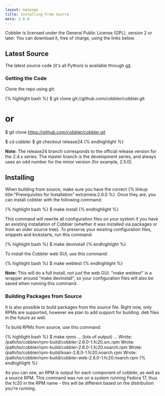 ```yaml
---
layout: manpage
title: Installing From Source
meta: 2.6.0
---
```


Cobbler is licensed under the General Public License (GPL), version 2 or later. You can download it, free of charge, using the links below.

## Latest Source

The latest source code (it's all Python) is available through [git](https://github.com/cobbler/cobbler).

### Getting the Code

Clone the repo using git:

{% highlight bash %}
$ git clone git://github.com/cobbler/cobbler.git
# or
$ git clone https://github.com/cobbler/cobbler.git

$ cd cobbler
$ git checkout release24
{% endhighlight %}

<div class="alert alert-info alert-block"><b>Note:</b> The release24 branch corresponds to the official release version for the 2.4.x series. The master branch is the development series, and always uses an odd number for the minor version (for example, 2.5.0).</div>

## Installing

When building from source, make sure you have the correct {% linkup title:"Prerequisites for Installation" extrameta:2.6.0 %}. Once they are, you can install cobbler with the following command:

{% highlight bash %}
$ make install
{% endhighlight %}

This command will rewrite all configuration files on your system if you have an existing installation of Cobbler (whether it was installed via packages or from an older source tree). To preserve your existing configuration files, snippets and kickstarts, run this command:

{% highlight bash %}
$ make devinstall
{% endhighlight %}

To install the Cobbler web GUI, use this command:

{% highlight bash %}
$ make webtest
{% endhighlight %}

<div class="alert alert-info alert-block"><b>Note:</b> This will do a full install, not just the web GUI. "make webtest" is a wrapper around "make devinstall", so your configuration files will also be saved when running this command.</div>

### Building Packages from Source

It is also possible to build packages from the source file. Right now, only RPMs are supported, however we plan to add support for building .deb files in the future as well.

To build RPMs from source, use this command:

{% highlight bash %}
$ make rpms
... (lots of output) ...
Wrote: /path/to/cobbler/rpm-build/cobbler-2.6.0-1.fc20.src.rpm
Wrote: /path/to/cobbler/rpm-build/cobbler-2.6.0-1.fc20.noarch.rpm
Wrote: /path/to/cobbler/rpm-build/koan-2.6.0-1.fc20.noarch.rpm
Wrote: /path/to/cobbler/rpm-build/cobbler-web-2.6.0-1.fc20.noarch.rpm
{% endhighlight %}

As you can see, an RPM is output for each component of cobbler, as well as a source RPM. This command was run on a system running Fedora 17, thus the fc20 in the RPM name - this will be different based on the distribution you're running.
